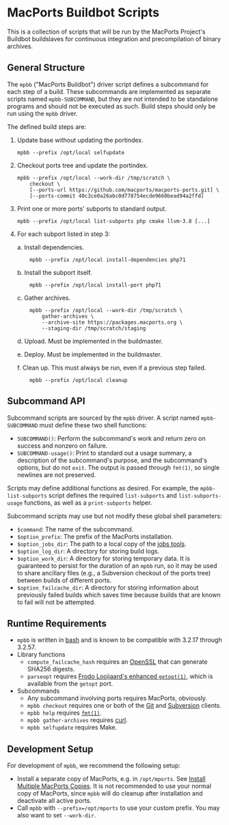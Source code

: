 # MacPorts Buildbot Scripts #

This is a collection of scripts that will be run by the MacPorts
Project's Buildbot buildslaves for continuous integration and
precompilation of binary archives.


## General Structure ##

The `mpbb` ("MacPorts Buildbot") driver script defines a subcommand for
each step of a build. These subcommands are implemented as separate
scripts named `mpbb-SUBCOMMAND`, but they are not intended to be
standalone programs and should not be executed as such. Build steps
should only be run using the `mpbb` driver.

The defined build steps are:

1.  Update base without updating the portindex.

        mpbb --prefix /opt/local selfupdate

2.  Checkout ports tree and update the portindex.

        mpbb --prefix /opt/local --work-dir /tmp/scratch \
            checkout \
            [--ports-url https://github.com/macports/macports-ports.git] \
            [--ports-commit 40c3ce0a26abc0d778754ecde9660bead94a2ffd]

3.  Print one or more ports' subports to standard output.

        mpbb --prefix /opt/local list-subports php cmake llvm-3.8 [...]

4.  For each subport listed in step 3:

    a.  Install dependencies.

            mpbb --prefix /opt/local install-dependencies php71

    b.  Install the subport itself.

            mpbb --prefix /opt/local install-port php71

    c.  Gather archives.

            mpbb --prefix /opt/local --work-dir /tmp/scratch \
                gather-archives \
                --archive-site https://packages.macports.org \
                --staging-dir /tmp/scratch/staging

    d.  Upload. Must be implemented in the buildmaster.

    e.  Deploy. Must be implemented in the buildmaster.

    f.  Clean up. This must always be run, even if a previous step
        failed.

            mpbb --prefix /opt/local cleanup


## Subcommand API ##

Subcommand scripts are sourced by the `mpbb` driver. A script named
`mpbb-SUBCOMMAND` must define these two shell functions:

-   `SUBCOMMAND()`:
      Perform the subcommand's work and return zero on success and
      nonzero on failure.
-   `SUBCOMMAND-usage()`:
      Print to standard out a usage summary, a description of the
      subcommand's purpose, and the subcommand's options, but do not
      `exit`. The output is passed through `fmt(1)`, so single newlines
      are not preserved.

Scripts may define additional functions as desired. For example, the
`mpbb-list-subports` script defines the required `list-subports` and
`list-subports-usage` functions, as well as a `print-subports` helper.

Subcommand scripts may use but not modify these global shell parameters:

-   `$command`:
      The name of the subcommand.
-   `$option_prefix`:
      The prefix of the MacPorts installation.
-   `$option_jobs_dir`:
      The path to a local copy of the
      [jobs tools](https://github.com/macports/macports-infrastructure/tree/master/jobs).
-   `$option_log_dir`:
      A directory for storing build logs.
-   `$option_work_dir`:
      A directory for storing temporary data. It is guaranteed to
      persist for the duration of an `mpbb` run, so it may be used to
      share ancillary files (e.g., a Subversion checkout of the ports
      tree) between builds of different ports.
-   `$option_failcache_dir`:
      A directory for storing information about previously failed builds which
      saves time because builds that are known to fail will not be attempted.


## Runtime Requirements ##

-   `mpbb` is written in [bash](https://www.gnu.org/software/bash) and
    is known to be compatible with 3.2.17 through 3.2.57.
-   Library functions
    -   `compute_failcache_hash` requires an
        [OpenSSL](https://www.openssl.org) that can generate SHA256 digests.
    -   `parseopt` requires [Frodo Looijaard's enhanced
        `getopt(1)`](http://frodo.looijaard.name/project/getopt),
        which is available from the `getopt` port.
-   Subcommands
    -   Any subcommand involving ports requires MacPorts, obviously.
    -   `mpbb checkout` requires one or both of the
        [Git](https://git-scm.com) and
        [Subversion](http://subversion.apache.org) clients.
    -   `mpbb help` requires
        [`fmt(1)`](https://en.wikipedia.org/wiki/Fmt_(Unix)).
    -   `mpbb gather-archives` requires [curl](https://curl.haxx.se).
    -   `mpbb selfupdate` requires Make.

## Development Setup ##

For development of `mpbb`, we recommend the following setup:

- Install a separate copy of MacPorts, e.g. in `/opt/mports`. See
  [Install Multiple MacPorts Copies](https://guide.macports.org/#installing.macports.source.multiple).
  It is not recommended to use your normal copy of MacPorts, since `mpbb` will
  do cleanup after installation and deactivate all active ports.
- Call `mpbb` with `--prefix=/opt/mports` to use your custom prefix. You may
  also want to set `--work-dir`.
